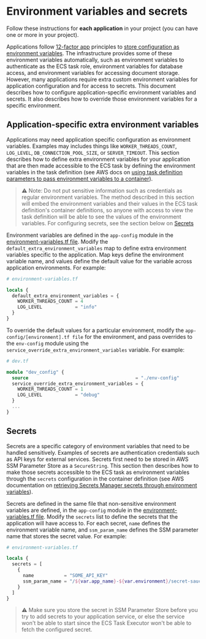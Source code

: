 # Environment variables and secrets

Follow these instructions for **each application** in your project (you can have one or more in your project).

Applications follow [12-factor app](https://12factor.net/) principles to [store configuration as environment variables](https://12factor.net/config). The infrastructure provides some of these environment variables automatically, such as environment variables to authenticate as the ECS task role, environment variables for database access, and environment variables for accessing document storage. However, many applications require extra custom environment variables for application configuration and for access to secrets. This document describes how to configure application-specific environment variables and secrets. It also describes how to override those environment variables for a specific environment.

## Application-specific extra environment variables

Applications may need application specific configuration as environment variables. Examples may includes things like `WORKER_THREADS_COUNT`, `LOG_LEVEL`, `DB_CONNECTION_POOL_SIZE`, or `SERVER_TIMEOUT`. This section describes how to define extra environment variables for your application that are then made accessible to the ECS task by defining the environment variables in the task definition (see AWS docs on [using task definition parameters to pass environment variables to a container](https://docs.aws.amazon.com/AmazonECS/latest/developerguide/taskdef-envfiles.html)).

> ⚠️ Note: Do not put sensitive information such as credentials as regular environment variables. The method described in this section will embed the environment variables and their values in the ECS task definition's container definitions, so anyone with access to view the task definition will be able to see the values of the environment variables. For configuring secrets, see the section below on [Secrets](#secrets)

Environment variables are defined in the `app-config` module in the [environment-variables.tf file](/infra/app/app-config/env-config/environment-variables.tf). Modify the `default_extra_environment_variables` map to define extra environment variables specific to the application. Map keys define the environment variable name, and values define the default value for the variable across application environments. For example:

```terraform
# environment-variables.tf

locals {
  default_extra_environment_variables = {
    WORKER_THREADS_COUNT = 4
    LOG_LEVEL            = "info"
  }
}
```

To override the default values for a particular environment, modify the `app-config/[environment].tf file` for the environment, and pass overrides to the `env-config` module using the `service_override_extra_environment_variables` variable. For example:

```terraform
# dev.tf

module "dev_config" {
  source                                       = "./env-config"
  service_override_extra_environment_variables = {
    WORKER_THREADS_COUNT = 1
    LOG_LEVEL            = "debug"
  }
  ...
}
```

## Secrets

Secrets are a specific category of environment variables that need to be handled sensitively. Examples of secrets are authentication credentials such as API keys for external services. Secrets first need to be stored in AWS SSM Parameter Store as a `SecureString`. This section then describes how to make those secrets accessible to the ECS task as environment variables through the `secrets` configuration in the container definition (see AWS documentation on [retrieving Secrets Manager secrets through environment variables](https://docs.aws.amazon.com/AmazonECS/latest/developerguide/secrets-envvar-secrets-manager.html)).

Secrets are defined in the same file that non-sensitive environment variables are defined, in the `app-config` module in the [environment-variables.tf file](/infra/app/app-config/env-config/environment-variables.tf). Modify the `secrets` list to define the secrets that the application will have access to. For each secret, `name` defines the environment variable name, and `ssm_param_name` defines the SSM parameter name that stores the secret value. For example:

```terraform
# environment-variables.tf

locals {
  secrets = [
    {
      name           = "SOME_API_KEY"
      ssm_param_name = "/${var.app_name}-${var.environment}/secret-sauce"
    }
  ]
}
```

> ⚠️ Make sure you store the secret in SSM Parameter Store before you try to add secrets to your application service, or else the service won't be able to start since the ECS Task Executor won't be able to fetch the configured secret.
